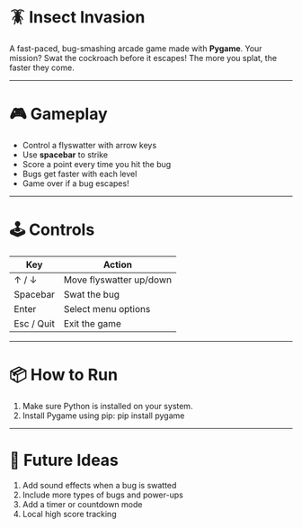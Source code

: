 # 🪳 Insect Invasion

A fast-paced, bug-smashing arcade game made with **Pygame**. Your mission? Swat the cockroach before it escapes! The more you splat, the faster they come.

---

# 🎮 Gameplay

- Control a flyswatter with arrow keys
- Use **spacebar** to strike
- Score a point every time you hit the bug
- Bugs get faster with each level
- Game over if a bug escapes!

---

# 🕹️ Controls

| Key        | Action                  |
| ---------- | ----------------------- |
| ↑ / ↓      | Move flyswatter up/down |
| Spacebar   | Swat the bug            |
| Enter      | Select menu options     |
| Esc / Quit | Exit the game           |

---

# 📦 How to Run

1. Make sure Python is installed on your system.
2. Install Pygame using pip:
   pip install pygame

---

# 🧹 Future Ideas

1. Add sound effects when a bug is swatted
2. Include more types of bugs and power-ups
3. Add a timer or countdown mode
4. Local high score tracking
